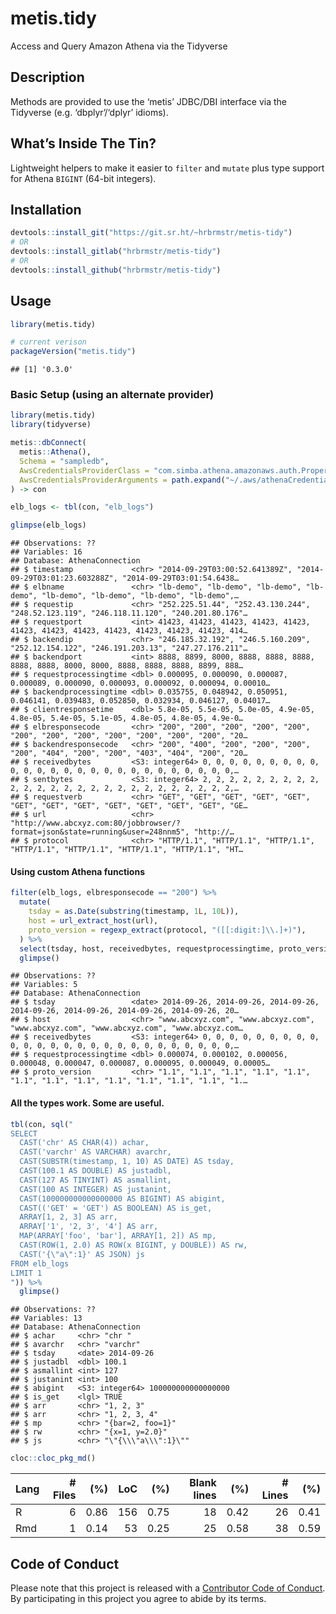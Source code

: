 
# metis.tidy

Access and Query Amazon Athena via the Tidyverse

## Description

Methods are provided to use the ‘metis’ JDBC/DBI interface via the
Tidyverse (e.g. ‘dbplyr’/‘dplyr’ idioms).

## What’s Inside The Tin?

Lightweight helpers to make it easier to `filter` and `mutate` plus type
support for Athena `BIGINT` (64-bit integers).

## Installation

``` r
devtools::install_git("https://git.sr.ht/~hrbrmstr/metis-tidy")
# OR
devtools::install_gitlab("hrbrmstr/metis-tidy")
# OR
devtools::install_github("hrbrmstr/metis-tidy")
```

## Usage

``` r
library(metis.tidy)

# current verison
packageVersion("metis.tidy")
```

    ## [1] '0.3.0'

### Basic Setup (using an alternate provider)

``` r
library(metis.tidy)
library(tidyverse)

metis::dbConnect(
  metis::Athena(),
  Schema = "sampledb",
  AwsCredentialsProviderClass = "com.simba.athena.amazonaws.auth.PropertiesFileCredentialsProvider",
  AwsCredentialsProviderArguments = path.expand("~/.aws/athenaCredentials.props")
) -> con

elb_logs <- tbl(con, "elb_logs")

glimpse(elb_logs)
```

    ## Observations: ??
    ## Variables: 16
    ## Database: AthenaConnection
    ## $ timestamp             <chr> "2014-09-29T03:00:52.641389Z", "2014-09-29T03:01:23.603288Z", "2014-09-29T03:01:54.6438…
    ## $ elbname               <chr> "lb-demo", "lb-demo", "lb-demo", "lb-demo", "lb-demo", "lb-demo", "lb-demo", "lb-demo",…
    ## $ requestip             <chr> "252.225.51.44", "252.43.130.244", "248.52.123.119", "246.118.11.120", "240.201.80.176"…
    ## $ requestport           <int> 41423, 41423, 41423, 41423, 41423, 41423, 41423, 41423, 41423, 41423, 41423, 41423, 414…
    ## $ backendip             <chr> "246.185.32.192", "246.5.160.209", "252.12.154.122", "246.191.203.13", "247.27.176.211"…
    ## $ backendport           <int> 8888, 8899, 8000, 8888, 8888, 8888, 8888, 8888, 8000, 8000, 8888, 8888, 8888, 8899, 888…
    ## $ requestprocessingtime <dbl> 0.000095, 0.000090, 0.000087, 0.000089, 0.000090, 0.000093, 0.000092, 0.000094, 0.00010…
    ## $ backendprocessingtime <dbl> 0.035755, 0.048942, 0.050951, 0.046141, 0.039483, 0.052850, 0.032934, 0.046127, 0.04017…
    ## $ clientresponsetime    <dbl> 5.8e-05, 5.5e-05, 5.0e-05, 4.9e-05, 4.8e-05, 5.4e-05, 5.1e-05, 4.8e-05, 4.8e-05, 4.9e-0…
    ## $ elbresponsecode       <chr> "200", "200", "200", "200", "200", "200", "200", "200", "200", "200", "200", "200", "20…
    ## $ backendresponsecode   <chr> "200", "400", "200", "200", "200", "200", "404", "200", "200", "403", "404", "200", "20…
    ## $ receivedbytes         <S3: integer64> 0, 0, 0, 0, 0, 0, 0, 0, 0, 0, 0, 0, 0, 0, 0, 0, 0, 0, 0, 0, 0, 0, 0, 0, 0, 0,…
    ## $ sentbytes             <S3: integer64> 2, 2, 2, 2, 2, 2, 2, 2, 2, 2, 2, 2, 2, 2, 2, 2, 2, 2, 2, 2, 2, 2, 2, 2, 2, 2,…
    ## $ requestverb           <chr> "GET", "GET", "GET", "GET", "GET", "GET", "GET", "GET", "GET", "GET", "GET", "GET", "GE…
    ## $ url                   <chr> "http://www.abcxyz.com:80/jobbrowser/?format=json&state=running&user=248nnm5", "http://…
    ## $ protocol              <chr> "HTTP/1.1", "HTTP/1.1", "HTTP/1.1", "HTTP/1.1", "HTTP/1.1", "HTTP/1.1", "HTTP/1.1", "HT…

#### Using custom Athena functions

``` r
filter(elb_logs, elbresponsecode == "200") %>% 
  mutate(
    tsday = as.Date(substring(timestamp, 1L, 10L)),
    host = url_extract_host(url),
    proto_version = regexp_extract(protocol, "([[:digit:]\\.]+)"),
  ) %>% 
  select(tsday, host, receivedbytes, requestprocessingtime, proto_version) %>% 
  glimpse()
```

    ## Observations: ??
    ## Variables: 5
    ## Database: AthenaConnection
    ## $ tsday                 <date> 2014-09-26, 2014-09-26, 2014-09-26, 2014-09-26, 2014-09-26, 2014-09-26, 2014-09-26, 20…
    ## $ host                  <chr> "www.abcxyz.com", "www.abcxyz.com", "www.abcxyz.com", "www.abcxyz.com", "www.abcxyz.com…
    ## $ receivedbytes         <S3: integer64> 0, 0, 0, 0, 0, 0, 0, 0, 0, 0, 0, 0, 0, 0, 0, 0, 0, 0, 0, 0, 0, 0, 0, 0, 0, 0,…
    ## $ requestprocessingtime <dbl> 0.000074, 0.000102, 0.000056, 0.000048, 0.000047, 0.000087, 0.000095, 0.000049, 0.00005…
    ## $ proto_version         <chr> "1.1", "1.1", "1.1", "1.1", "1.1", "1.1", "1.1", "1.1", "1.1", "1.1", "1.1", "1.1", "1.…

#### All the types work. Some are useful.

``` r
tbl(con, sql("
SELECT
  CAST('chr' AS CHAR(4)) achar,
  CAST('varchr' AS VARCHAR) avarchr,
  CAST(SUBSTR(timestamp, 1, 10) AS DATE) AS tsday,
  CAST(100.1 AS DOUBLE) AS justadbl,
  CAST(127 AS TINYINT) AS asmallint,
  CAST(100 AS INTEGER) AS justanint,
  CAST(100000000000000000 AS BIGINT) AS abigint,
  CAST(('GET' = 'GET') AS BOOLEAN) AS is_get,
  ARRAY[1, 2, 3] AS arr,
  ARRAY['1', '2, 3', '4'] AS arr,
  MAP(ARRAY['foo', 'bar'], ARRAY[1, 2]) AS mp,
  CAST(ROW(1, 2.0) AS ROW(x BIGINT, y DOUBLE)) AS rw,
  CAST('{\"a\":1}' AS JSON) js
FROM elb_logs
LIMIT 1
")) %>% 
  glimpse()
```

    ## Observations: ??
    ## Variables: 13
    ## Database: AthenaConnection
    ## $ achar     <chr> "chr "
    ## $ avarchr   <chr> "varchr"
    ## $ tsday     <date> 2014-09-26
    ## $ justadbl  <dbl> 100.1
    ## $ asmallint <int> 127
    ## $ justanint <int> 100
    ## $ abigint   <S3: integer64> 100000000000000000
    ## $ is_get    <lgl> TRUE
    ## $ arr       <chr> "1, 2, 3"
    ## $ arr       <chr> "1, 2, 3, 4"
    ## $ mp        <chr> "{bar=2, foo=1}"
    ## $ rw        <chr> "{x=1, y=2.0}"
    ## $ js        <chr> "\"{\\\"a\\\":1}\""

``` r
cloc::cloc_pkg_md()
```

| Lang | \# Files |  (%) | LoC |  (%) | Blank lines |  (%) | \# Lines |  (%) |
| :--- | -------: | ---: | --: | ---: | ----------: | ---: | -------: | ---: |
| R    |        6 | 0.86 | 156 | 0.75 |          18 | 0.42 |       26 | 0.41 |
| Rmd  |        1 | 0.14 |  53 | 0.25 |          25 | 0.58 |       38 | 0.59 |

## Code of Conduct

Please note that this project is released with a [Contributor Code of
Conduct](CONDUCT.md). By participating in this project you agree to
abide by its terms.
